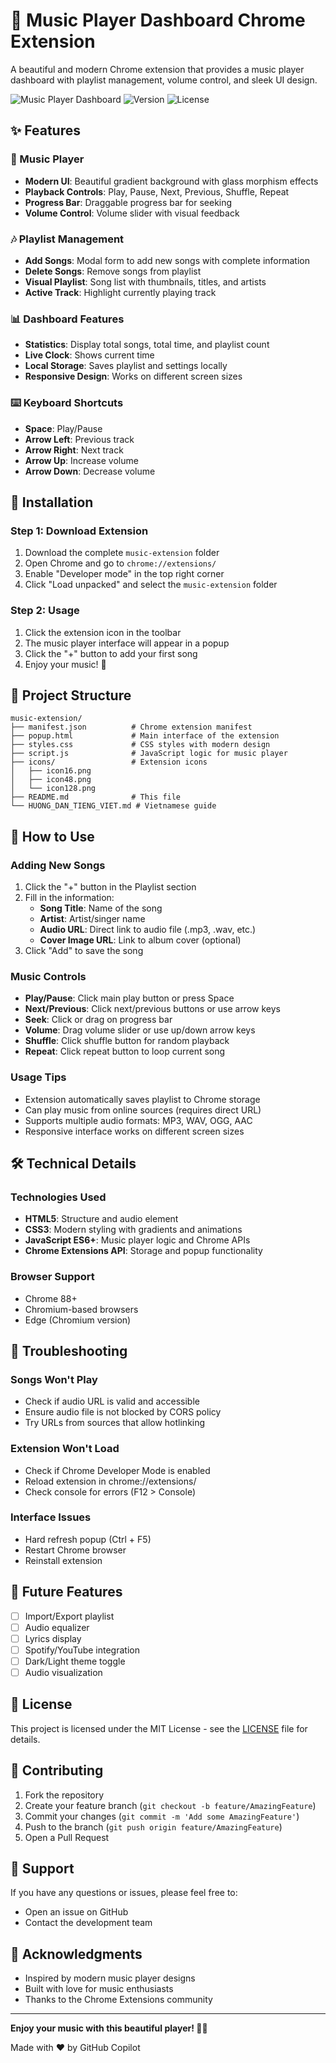 # 🎵 Music Player Dashboard Chrome Extension

A beautiful and modern Chrome extension that provides a music player dashboard with playlist management, volume control, and sleek UI design.

![Music Player Dashboard](https://img.shields.io/badge/Chrome-Extension-brightgreen) ![Version](https://img.shields.io/badge/version-1.0-blue) ![License](https://img.shields.io/badge/license-MIT-green)

## ✨ Features

### 🎵 Music Player
- **Modern UI**: Beautiful gradient background with glass morphism effects
- **Playback Controls**: Play, Pause, Next, Previous, Shuffle, Repeat
- **Progress Bar**: Draggable progress bar for seeking
- **Volume Control**: Volume slider with visual feedback

### 🎶 Playlist Management  
- **Add Songs**: Modal form to add new songs with complete information
- **Delete Songs**: Remove songs from playlist
- **Visual Playlist**: Song list with thumbnails, titles, and artists
- **Active Track**: Highlight currently playing track

### 📊 Dashboard Features
- **Statistics**: Display total songs, total time, and playlist count
- **Live Clock**: Shows current time
- **Local Storage**: Saves playlist and settings locally
- **Responsive Design**: Works on different screen sizes

### ⌨️ Keyboard Shortcuts
- **Space**: Play/Pause
- **Arrow Left**: Previous track
- **Arrow Right**: Next track
- **Arrow Up**: Increase volume
- **Arrow Down**: Decrease volume

## 🚀 Installation

### Step 1: Download Extension
1. Download the complete `music-extension` folder
2. Open Chrome and go to `chrome://extensions/`
3. Enable "Developer mode" in the top right corner
4. Click "Load unpacked" and select the `music-extension` folder

### Step 2: Usage
1. Click the extension icon in the toolbar
2. The music player interface will appear in a popup
3. Click the "+" button to add your first song
4. Enjoy your music! 🎵

## 📁 Project Structure

```
music-extension/
├── manifest.json          # Chrome extension manifest
├── popup.html             # Main interface of the extension
├── styles.css             # CSS styles with modern design
├── script.js              # JavaScript logic for music player
├── icons/                 # Extension icons
│   ├── icon16.png
│   ├── icon48.png
│   └── icon128.png
├── README.md              # This file
└── HUONG_DAN_TIENG_VIET.md # Vietnamese guide
```

## 🎯 How to Use

### Adding New Songs
1. Click the "+" button in the Playlist section
2. Fill in the information:
   - **Song Title**: Name of the song
   - **Artist**: Artist/singer name
   - **Audio URL**: Direct link to audio file (.mp3, .wav, etc.)
   - **Cover Image URL**: Link to album cover (optional)
3. Click "Add" to save the song

### Music Controls
- **Play/Pause**: Click main play button or press Space
- **Next/Previous**: Click next/previous buttons or use arrow keys
- **Seek**: Click or drag on progress bar
- **Volume**: Drag volume slider or use up/down arrow keys
- **Shuffle**: Click shuffle button for random playback
- **Repeat**: Click repeat button to loop current song

### Usage Tips
- Extension automatically saves playlist to Chrome storage
- Can play music from online sources (requires direct URL)
- Supports multiple audio formats: MP3, WAV, OGG, AAC
- Responsive interface works on different screen sizes

## 🛠️ Technical Details

### Technologies Used
- **HTML5**: Structure and audio element
- **CSS3**: Modern styling with gradients and animations
- **JavaScript ES6+**: Music player logic and Chrome APIs
- **Chrome Extensions API**: Storage and popup functionality

### Browser Support
- Chrome 88+
- Chromium-based browsers
- Edge (Chromium version)

## 🐛 Troubleshooting

### Songs Won't Play
- Check if audio URL is valid and accessible
- Ensure audio file is not blocked by CORS policy
- Try URLs from sources that allow hotlinking

### Extension Won't Load
- Check if Chrome Developer Mode is enabled
- Reload extension in chrome://extensions/
- Check console for errors (F12 > Console)

### Interface Issues
- Hard refresh popup (Ctrl + F5)
- Restart Chrome browser
- Reinstall extension

## 🔮 Future Features
- [ ] Import/Export playlist
- [ ] Audio equalizer
- [ ] Lyrics display
- [ ] Spotify/YouTube integration
- [ ] Dark/Light theme toggle
- [ ] Audio visualization

## 📝 License

This project is licensed under the MIT License - see the [LICENSE](LICENSE) file for details.

## 🤝 Contributing

1. Fork the repository
2. Create your feature branch (`git checkout -b feature/AmazingFeature`)
3. Commit your changes (`git commit -m 'Add some AmazingFeature'`)
4. Push to the branch (`git push origin feature/AmazingFeature`)
5. Open a Pull Request

## 📧 Support

If you have any questions or issues, please feel free to:
- Open an issue on GitHub
- Contact the development team

## 🙏 Acknowledgments

- Inspired by modern music player designs
- Built with love for music enthusiasts
- Thanks to the Chrome Extensions community

---

**Enjoy your music with this beautiful player! 🎵🎶**

Made with ❤️ by GitHub Copilot
